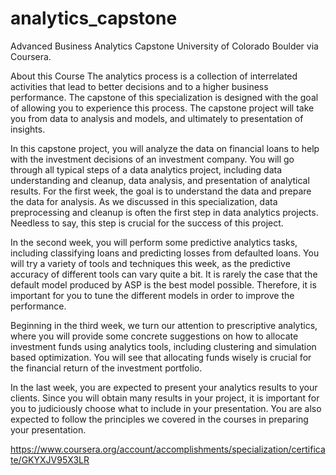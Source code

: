 # analytics_capstone

Advanced Business Analytics Capstone
University of Colorado Boulder via Coursera.

About this Course
The analytics process is a collection of interrelated activities that lead to better decisions and to a higher business performance. The capstone of this specialization is designed with the goal of allowing you to experience this process. The capstone project will take you from data to analysis and models, and ultimately to presentation of insights. 

In this capstone project, you will analyze the data on financial loans to help with the investment decisions of an investment company. You will go through all typical steps of a data analytics project, including data understanding and cleanup, data analysis, and presentation of analytical results. 
For the first week, the goal is to understand the data and prepare the data for analysis. As we discussed  in this specialization, data preprocessing and cleanup is often the first step in data analytics projects. Needless to say, this step is crucial for the success of this project.  

In the second week, you will perform some predictive analytics tasks, including classifying loans and predicting losses from defaulted loans. You will try a variety of tools and techniques  this week, as the predictive accuracy of different tools can vary quite a bit. It is rarely the case that the default model produced by ASP is the best model possible. Therefore, it is important for you to tune the different models in order to improve the performance.

Beginning in the third week, we turn our attention to prescriptive analytics, where you will provide some concrete suggestions on how to allocate investment funds using analytics tools, including clustering and simulation based optimization. You will see that allocating funds wisely is crucial for the financial return of the investment portfolio.

In the last week, you are expected to present your analytics results to your clients. Since you will obtain many results in your project, it is important for you to judiciously choose what to include in your presentation. You are also expected to follow the principles we covered in the courses in preparing your presentation.

https://www.coursera.org/account/accomplishments/specialization/certificate/GKYXJV95X3LR
